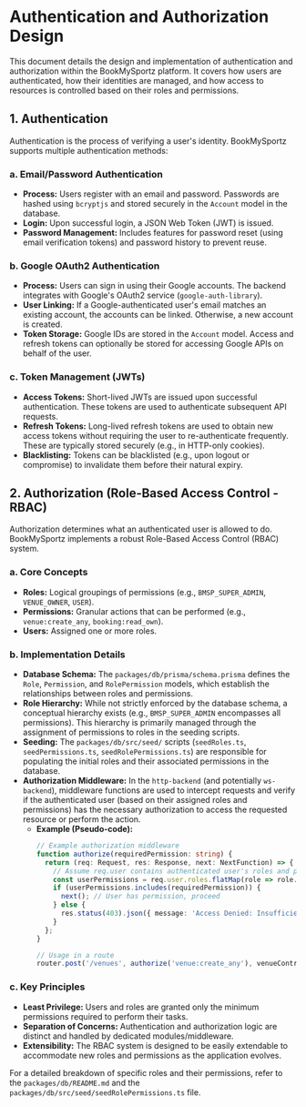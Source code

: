 # Authentication and Authorization Design

This document details the design and implementation of authentication and authorization within the BookMySportz platform. It covers how users are authenticated, how their identities are managed, and how access to resources is controlled based on their roles and permissions.

## 1. Authentication

Authentication is the process of verifying a user's identity. BookMySportz supports multiple authentication methods:

### a. Email/Password Authentication

*   **Process:** Users register with an email and password. Passwords are hashed using `bcryptjs` and stored securely in the `Account` model in the database.
*   **Login:** Upon successful login, a JSON Web Token (JWT) is issued.
*   **Password Management:** Includes features for password reset (using email verification tokens) and password history to prevent reuse.

### b. Google OAuth2 Authentication

*   **Process:** Users can sign in using their Google accounts. The backend integrates with Google's OAuth2 service (`google-auth-library`).
*   **User Linking:** If a Google-authenticated user's email matches an existing account, the accounts can be linked. Otherwise, a new account is created.
*   **Token Storage:** Google IDs are stored in the `Account` model. Access and refresh tokens can optionally be stored for accessing Google APIs on behalf of the user.

### c. Token Management (JWTs)

*   **Access Tokens:** Short-lived JWTs are issued upon successful authentication. These tokens are used to authenticate subsequent API requests.
*   **Refresh Tokens:** Long-lived refresh tokens are used to obtain new access tokens without requiring the user to re-authenticate frequently. These are typically stored securely (e.g., in HTTP-only cookies).
*   **Blacklisting:** Tokens can be blacklisted (e.g., upon logout or compromise) to invalidate them before their natural expiry.

## 2. Authorization (Role-Based Access Control - RBAC)

Authorization determines what an authenticated user is allowed to do. BookMySportz implements a robust Role-Based Access Control (RBAC) system.

### a. Core Concepts

*   **Roles:** Logical groupings of permissions (e.g., `BMSP_SUPER_ADMIN`, `VENUE_OWNER`, `USER`).
*   **Permissions:** Granular actions that can be performed (e.g., `venue:create_any`, `booking:read_own`).
*   **Users:** Assigned one or more roles.

### b. Implementation Details

*   **Database Schema:** The `packages/db/prisma/schema.prisma` defines the `Role`, `Permission`, and `RolePermission` models, which establish the relationships between roles and permissions.
*   **Role Hierarchy:** While not strictly enforced by the database schema, a conceptual hierarchy exists (e.g., `BMSP_SUPER_ADMIN` encompasses all permissions). This hierarchy is primarily managed through the assignment of permissions to roles in the seeding scripts.
*   **Seeding:** The `packages/db/src/seed/` scripts (`seedRoles.ts`, `seedPermissions.ts`, `seedRolePermissions.ts`) are responsible for populating the initial roles and their associated permissions in the database.
*   **Authorization Middleware:** In the `http-backend` (and potentially `ws-backend`), middleware functions are used to intercept requests and verify if the authenticated user (based on their assigned roles and permissions) has the necessary authorization to access the requested resource or perform the action.
    *   **Example (Pseudo-code):**
        ```typescript
        // Example authorization middleware
        function authorize(requiredPermission: string) {
          return (req: Request, res: Response, next: NextFunction) => {
            // Assume req.user contains authenticated user's roles and permissions
            const userPermissions = req.user.roles.flatMap(role => role.permissions.map(p => p.key));
            if (userPermissions.includes(requiredPermission)) {
              next(); // User has permission, proceed
            } else {
              res.status(403).json({ message: 'Access Denied: Insufficient permissions.' });
            }
          };
        }

        // Usage in a route
        router.post('/venues', authorize('venue:create_any'), venueController.createVenue);
        ```

### c. Key Principles

*   **Least Privilege:** Users and roles are granted only the minimum permissions required to perform their tasks.
*   **Separation of Concerns:** Authentication and authorization logic are distinct and handled by dedicated modules/middleware.
*   **Extensibility:** The RBAC system is designed to be easily extendable to accommodate new roles and permissions as the application evolves.

For a detailed breakdown of specific roles and their permissions, refer to the `packages/db/README.md` and the `packages/db/src/seed/seedRolePermissions.ts` file.
